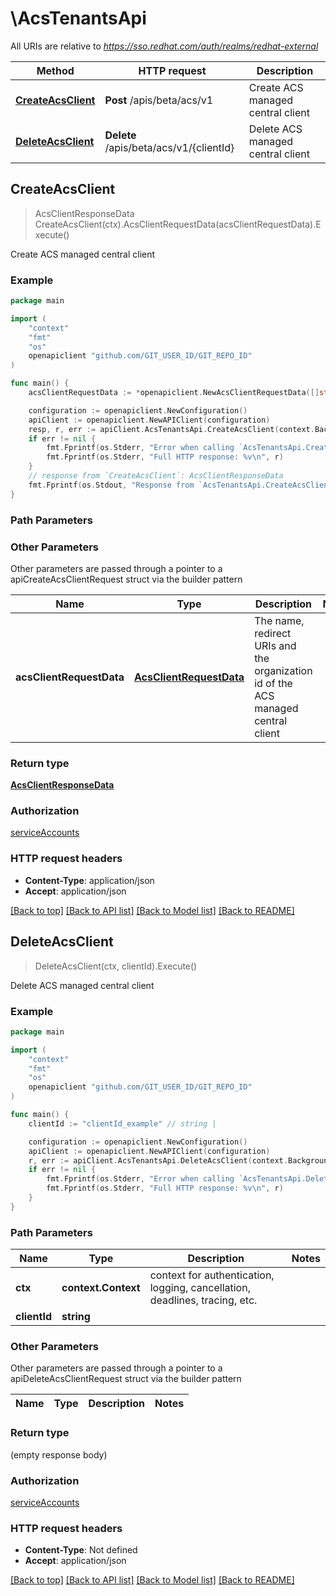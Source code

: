 # \AcsTenantsApi

All URIs are relative to *https://sso.redhat.com/auth/realms/redhat-external*

Method | HTTP request | Description
------------- | ------------- | -------------
[**CreateAcsClient**](AcsTenantsApi.md#CreateAcsClient) | **Post** /apis/beta/acs/v1 | Create ACS managed central client
[**DeleteAcsClient**](AcsTenantsApi.md#DeleteAcsClient) | **Delete** /apis/beta/acs/v1/{clientId} | Delete ACS managed central client



## CreateAcsClient

> AcsClientResponseData CreateAcsClient(ctx).AcsClientRequestData(acsClientRequestData).Execute()

Create ACS managed central client



### Example

```go
package main

import (
    "context"
    "fmt"
    "os"
    openapiclient "github.com/GIT_USER_ID/GIT_REPO_ID"
)

func main() {
    acsClientRequestData := *openapiclient.NewAcsClientRequestData([]string{"RedirectUris_example"}, "OrgId_example") // AcsClientRequestData | The name, redirect URIs and the organization id of the ACS managed central client

    configuration := openapiclient.NewConfiguration()
    apiClient := openapiclient.NewAPIClient(configuration)
    resp, r, err := apiClient.AcsTenantsApi.CreateAcsClient(context.Background()).AcsClientRequestData(acsClientRequestData).Execute()
    if err != nil {
        fmt.Fprintf(os.Stderr, "Error when calling `AcsTenantsApi.CreateAcsClient``: %v\n", err)
        fmt.Fprintf(os.Stderr, "Full HTTP response: %v\n", r)
    }
    // response from `CreateAcsClient`: AcsClientResponseData
    fmt.Fprintf(os.Stdout, "Response from `AcsTenantsApi.CreateAcsClient`: %v\n", resp)
}
```

### Path Parameters



### Other Parameters

Other parameters are passed through a pointer to a apiCreateAcsClientRequest struct via the builder pattern


Name | Type | Description  | Notes
------------- | ------------- | ------------- | -------------
 **acsClientRequestData** | [**AcsClientRequestData**](AcsClientRequestData.md) | The name, redirect URIs and the organization id of the ACS managed central client | 

### Return type

[**AcsClientResponseData**](AcsClientResponseData.md)

### Authorization

[serviceAccounts](../README.md#serviceAccounts)

### HTTP request headers

- **Content-Type**: application/json
- **Accept**: application/json

[[Back to top]](#) [[Back to API list]](../README.md#documentation-for-api-endpoints)
[[Back to Model list]](../README.md#documentation-for-models)
[[Back to README]](../README.md)


## DeleteAcsClient

> DeleteAcsClient(ctx, clientId).Execute()

Delete ACS managed central client



### Example

```go
package main

import (
    "context"
    "fmt"
    "os"
    openapiclient "github.com/GIT_USER_ID/GIT_REPO_ID"
)

func main() {
    clientId := "clientId_example" // string | 

    configuration := openapiclient.NewConfiguration()
    apiClient := openapiclient.NewAPIClient(configuration)
    r, err := apiClient.AcsTenantsApi.DeleteAcsClient(context.Background(), clientId).Execute()
    if err != nil {
        fmt.Fprintf(os.Stderr, "Error when calling `AcsTenantsApi.DeleteAcsClient``: %v\n", err)
        fmt.Fprintf(os.Stderr, "Full HTTP response: %v\n", r)
    }
}
```

### Path Parameters


Name | Type | Description  | Notes
------------- | ------------- | ------------- | -------------
**ctx** | **context.Context** | context for authentication, logging, cancellation, deadlines, tracing, etc.
**clientId** | **string** |  | 

### Other Parameters

Other parameters are passed through a pointer to a apiDeleteAcsClientRequest struct via the builder pattern


Name | Type | Description  | Notes
------------- | ------------- | ------------- | -------------


### Return type

 (empty response body)

### Authorization

[serviceAccounts](../README.md#serviceAccounts)

### HTTP request headers

- **Content-Type**: Not defined
- **Accept**: application/json

[[Back to top]](#) [[Back to API list]](../README.md#documentation-for-api-endpoints)
[[Back to Model list]](../README.md#documentation-for-models)
[[Back to README]](../README.md)

